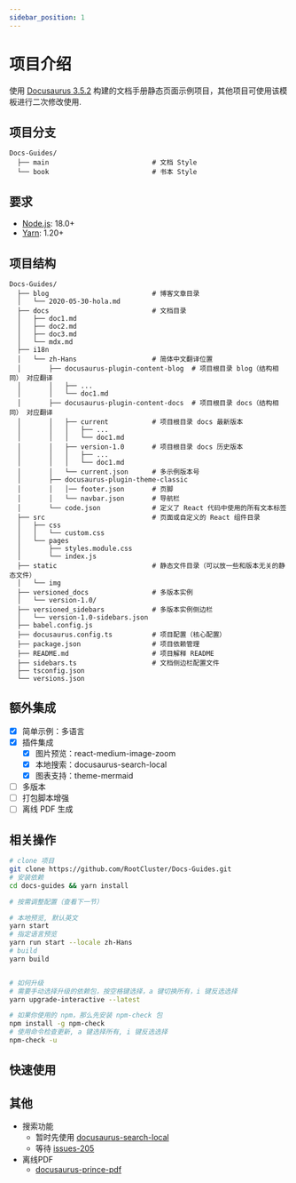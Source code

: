```yaml
---
sidebar_position: 1
---
```


# 项目介绍

使用 [Docusaurus 3.5.2](https://github.com/facebook/docusaurus/releases/tag/v3.5.2) 构建的文档手册静态页面示例项目，其他项目可使用该模板进行二次修改使用.

## 项目分支

```text title="项目分支"
Docs-Guides/
  ├── main                          # 文档 Style
  └── book                          # 书本 Style
```

## 要求

- [Node.js](https://nodejs.org/en/download): 18.0+
- [Yarn](https://yarn.nodejs.cn/en/docs/install#windows-stable): 1.20+

## 项目结构

```text {18-20,34-37,44} showLineNumbers title="高亮部分是多版本管理部分"
Docs-Guides/
  ├── blog                          # 博客文章目录
  │   └── 2020-05-30-hola.md
  ├── docs                          # 文档目录
  │   ├── doc1.md
  │   ├── doc2.md
  │   ├── doc3.md
  │   └── mdx.md
  ├── i18n
  │   └── zh-Hans                   # 简体中文翻译位置
  │       ├── docusaurus-plugin-content-blog  # 项目根目录 blog（结构相同） 对应翻译
  │       │   ├── ...
  │       │   └── doc1.md
  │       ├── docusaurus-plugin-content-docs  # 项目根目录 docs（结构相同） 对应翻译
  │       │   ├── current           # 项目根目录 docs 最新版本
  │       │   │   ├── ...
  │       │   │   └── doc1.md
  │       │   ├── version-1.0       # 项目根目录 docs 历史版本
  │       │   │   ├── ...
  │       │   │   └── doc1.md
  │       │   └── current.json      # 多示例版本号
  │       ├── docusaurus-plugin-theme-classic
  │       │   │── footer.json       # 页脚
  │       │   └── navbar.json       # 导航栏
  │       └── code.json             # 定义了 React 代码中使用的所有文本标签
  ├── src                           # 页面或自定义的 React 组件目录
  │   ├── css
  │   │   └── custom.css
  │   └── pages
  │       ├── styles.module.css
  │       └── index.js
  ├── static                        # 静态文件目录（可以放一些和版本无关的静态文件）
  │   └── img
  ├── versioned_docs                # 多版本实例
  │   └── version-1.0/
  ├── versioned_sidebars            # 多版本实例侧边栏
  │   └── version-1.0-sidebars.json
  ├── babel.config.js
  ├── docusaurus.config.ts          # 项目配置（核心配置）
  ├── package.json                  # 项目依赖管理
  ├── README.md                     # 项目解释 README
  ├── sidebars.ts                   # 文档侧边栏配置文件
  ├── tsconfig.json
  └── versions.json
```

## 额外集成

- [x] 简单示例：多语言
- [x] 插件集成
  - [x] 图片预览：react-medium-image-zoom
  - [x] 本地搜索：docusaurus-search-local
  - [x] 图表支持：theme-mermaid
- [ ] 多版本
- [ ] 打包脚本增强
- [ ] 离线 PDF 生成

## 相关操作

```bash
# clone 项目
git clone https://github.com/RootCluster/Docs-Guides.git
# 安装依赖
cd docs-guides && yarn install

# 按需调整配置（查看下一节）

# 本地预览, 默认英文
yarn start
# 指定语言预览
yarn run start --locale zh-Hans
# build
yarn build


# 如何升级
# 需要手动选择升级的依赖包，按空格键选择，a 键切换所有，i 键反选选择
yarn upgrade-interactive --latest

# 如果你使用的 npm，那么先安装 npm-check 包
npm install -g npm-check
# 使用命令检查更新, a 键选择所有, i 键反选选择
npm-check -u
```

## 快速使用



## 其他

- 搜索功能
  - 暂时先使用 [docusaurus-search-local](https://github.com/easyops-cn/docusaurus-search-local)
  - 等待 [issues-205](https://github.com/cmfcmf/docusaurus-search-local/issues/205)
- 离线PDF
  - [docusaurus-prince-pdf](https://github.com/signcl/docusaurus-prince-pdf)
